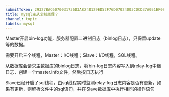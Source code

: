 ```yaml
---
submitToken: 29327BAC6070031736D3A8748129ED52F76D07024003CDCD37A051EF0BDA9E40
title: mysql主从复制原理？
channel: topic
labels: mysql
---
```



Master开启bin-log功能，服务器配置二进制日志（binlog日志），只保留update等的数据。

需要开启三个线程，Master：I/O线程；Slave：I/O线程，SQL线程。

从数据库会请求主数据库的binlog日志，将bin-log日志内容写入到relay-log中继日志，创建一个master.info文件，然后按日志执行

Slave已经开启了sql线程，由sql线程实时监测relay-log日志内容是否有更新，如果有更新，则解析文件中的sql语句，并在Slave数据库中执行相同的操作语句